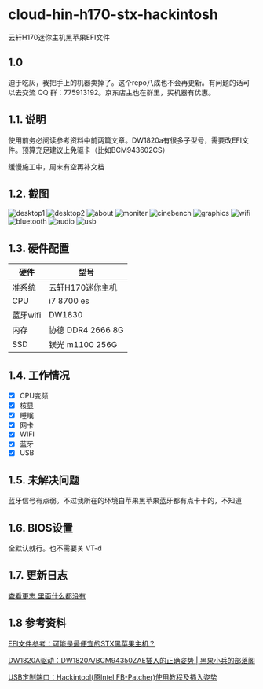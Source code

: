
# cloud-hin-h170-stx-hackintosh

云轩H170迷你主机黑苹果EFI文件

## 1.0

迫于吃灰，我把手上的机器卖掉了。这个repo八成也不会再更新。有问题的话可以去交流 QQ 群：775913192。京东店主也在群里，买机器有优惠。

## 1.1. 说明 

使用前务必阅读参考资料中前两篇文章。DW1820a有很多子型号，需要改EFI文件。预算充足建议上免驱卡（比如BCM943602CS）

缓慢施工中，周末有空再补文档

## 1.2. 截图

![desktop1](./img/desktop1.jpg)
![desktop2](./img/desktop2.jpg)
![about](./img/about.png)
![moniter](./img/moniter.jpeg)
![cinebench](./img/cinebench.png)
![graphics](./img/graphics.jpeg)
![wifi](./img/wifi.jpeg)
![bluetooth](./img/bluetooth.jpeg)
![audio](./img/audio.jpeg)
![usb](./img/usb.jpeg)

## 1.3. 硬件配置

|硬件|型号|
|---|---|
| 准系统 | 云轩H170迷你主机 |
| CPU | i7 8700 es |
| 蓝牙wifi | DW1830 |
| 内存 | 协德 DDR4 2666 8G |
| SSD | 镁光 m1100 256G |

## 1.4. 工作情况

- [x] CPU变频
- [x] 核显
- [x] 睡眠
- [x] 网卡
- [x] WIFI
- [x] 蓝牙
- [x] USB

## 1.5. 未解决问题

蓝牙信号有点弱。不过我所在的环境白苹果黑苹果蓝牙都有点卡卡的，不知道

## 1.6. BIOS设置

全默认就行。也不需要关 VT-d

## 1.7. 更新日志

[查看更志 里面什么都没有](CHANGELOG.md)

## 1.8 参考资料

[EFI文件参考：可能是最便宜的STX黑苹果主机？](https://post.smzdm.com/p/a83928mn/?send_by=8753099381)

[DW1820A驱动：DW1820A/BCM94350ZAE插入的正确姿势 | 黑果小兵的部落阁](https://blog.daliansky.net/DW1820A_BCM94350ZAE-driver-inserts-the-correct-posture.html)

[USB定制端口：Hackintool(原Intel FB-Patcher)使用教程及插入姿势](https://blog.daliansky.net/Intel-FB-Patcher-tutorial-and-insertion-pose.html)

